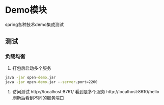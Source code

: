 # Demo模块

spring各种技术demo集成测试

## 测试

### 负载均衡

1. 打包后启动多个服务
```cmd
java -jar open-demo.jar
java -jar open-demo.jar --server.port=2200
```

1. 访问测试
http://localhost:8761/ 看到是多个服务
http://localhost:8610/hello 刷新后看到不同的服务端口

